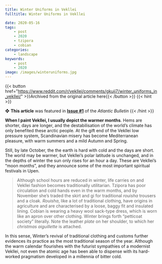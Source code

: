 ```yaml
---
title: Winter Uniforms in Vekllei
fulltitle: Winter Uniforms in Vekllei

date: 2020-05-16
tags:
    - post
    - 2020
    - tzipora
    - cobian
categories:
    - landscape
keywords:
    - post
    - 2020
image: /images/winteruniforms.jpg
---
```

{{< button href="https://www.reddit.com/r/vekllei/comments/gkuij7/winter_uniforms_in_vekllei/" >}}Archived from the original article here{{< /button >}}
{{< hint >}}

❖ **This article** was featured in [**Issue #1**](/newsdesk/bulletin/2020/1) of the *Atlantic Bulletin*
{{< /hint >}}

**When I paint Vekllei, I usually depict the warmer months**. Hems are shorter, days are longer, and the destabilisation of the world’s climate has only benefited these arctic people. At the gift end of the Vekllei low pressure system, Scandinavian misery has become Mediterranean pleasure, with warm summers and a mild Autumn and Spring.

Still, by late October, the the earth is hard with cold and the days are short. The world may be warmer, but Vekllei’s polar latitude is unchanged, and in the depths of winter the sun only rises for an hour a day. These are Vekllei’s “moon months”, and they announce some of the most important spiritual festivals in Upen.

>Although school hours are reduced in winter, life carries on and Vekllei fashion becomes traditionally utilitarian. Tzipora has poor circulation and cold hands even in the warm months, and by November she’s traded the skirt and gi for traditional *rouisha* trousers and a cloak. *Rouisha*, like a lot of traditional clothing, have origins in agriculture and are characterised by a loose, baggy fit and insulated lining. Cobian is wearing a heavy wool sack-type dress, which is worn like an apron over other clothing. Winter brings forth “petticoat society” literally. Note the leather *plate* on her shoulder, to which her *christmas aiguillette* is attached.

In this sense, Winter’s revival of traditional clothing and customs further evidences its practice as the most traditional season of the year. Although the warm calendar flourishes with the futurist sympathies of a modernist Vekllei, not even the atomic age has been able to dispense with its hard-worked pragmatism developed in a millennia of bitter cold.
